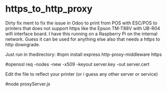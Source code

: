 # https_to_http_proxy
Dirty fix ment to fix the issue in Odoo to print from POS with ESC/POS to printers that does not support https like the Epson TM-T88V with UB-R04 wifi interface board.
I have this running on a Raspberry Pi on the internal network.
Guess it can be used for anything else also that needs a https to http downgrade.

Just run in thedirectory:
#npm install express http-proxy-middleware https

#openssl req -nodes -new -x509 -keyout server.key -out server.cert

Edit the file to reflect your printer (or i guess any other server or service) 

#node proxyServer.js

